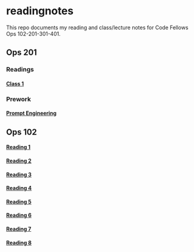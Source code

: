 # readingnotes
This repo documents my reading and class/lecture notes for Code Fellows Ops 102-201-301-401.

## Ops 201

### Readings
#### [Class 1](class1.md)


### Prework
#### [Prompt Engineering](prompt-engineering.md)


## Ops 102

#### [Reading 1](reading1.md)
#### [Reading 2](readingnotes2.md)
#### [Reading 3](readingnotes3.md)
#### [Reading 4](readingnotes4.md)
#### [Reading 5](readingnotes5.md)
#### [Reading 6](readingnotes6.md)
#### [Reading 7](reading7.md)
#### [Reading 8](reading8.md)
